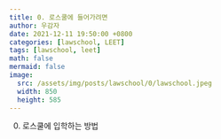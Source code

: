 ```yaml
---
title: 0. 로스쿨에 들어가려면
author: 우감자
date: 2021-12-11 19:50:00 +0800
categories: [lawschool, LEET]
tags: [lawschool, leet]
math: false
mermaid: false
image:
  src: /assets/img/posts/lawschool/0/lawschool.jpeg
  width: 850
  height: 585
---
```


0. 로스쿨에 입학하는 방법
